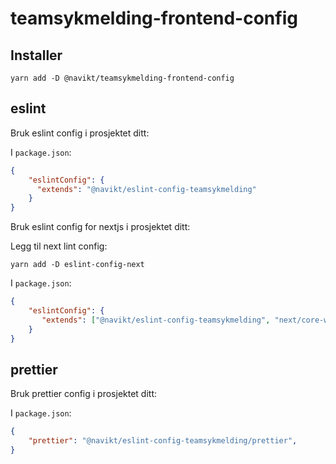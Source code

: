 # teamsykmelding-frontend-config

## Installer

`yarn add -D @navikt/teamsykmelding-frontend-config`

## eslint

Bruk eslint config i prosjektet ditt:

I `package.json`:

```json
{
    "eslintConfig": {
      "extends": "@navikt/eslint-config-teamsykmelding"
    }
}
```

Bruk eslint config for nextjs i prosjektet ditt:

Legg til next lint config:

`yarn add -D eslint-config-next`

I `package.json`:

```json
{
    "eslintConfig": {
       "extends": ["@navikt/eslint-config-teamsykmelding", "next/core-web-vitals"]
    }
}
```


## prettier

Bruk prettier config i prosjektet ditt:

I `package.json`:

```json
{
    "prettier": "@navikt/eslint-config-teamsykmelding/prettier",
}
```
